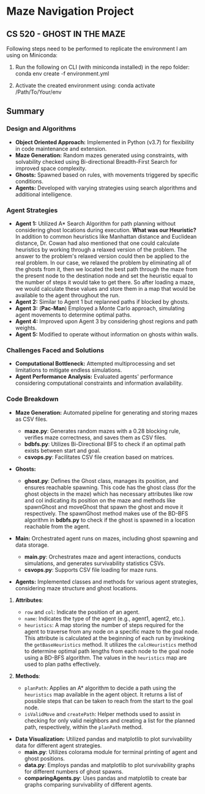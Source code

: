 # Maze Navigation Project

## CS 520 - GHOST IN THE MAZE

Following steps need to be performed to replicate the environment I am using on Miniconda:

1. Run the following on CLI (with miniconda installed) in the repo folder: conda env create -f environment.yml

2. Activate the created environment using: conda activate /Path/To/Your/env

## Summary

### Design and Algorithms

- **Object Oriented Approach:** Implemented in Python (v3.7) for flexibility in code maintenance and extension.
- **Maze Generation:** Random mazes generated using constraints, with solvability checked using Bi-directional Breadth-First Search for improved space complexity.
- **Ghosts:** Spawned based on rules, with movements triggered by specific conditions.
- **Agents:** Developed with varying strategies using search algorithms and additional intelligence.

### Agent Strategies

- **Agent 1:** Utilized A* Search Algorithm for path planning without considering ghost locations during execution.
**What was our Heuristic?**
In addition to common heuristics like Manhattan distance and Euclidean distance, Dr. Cowan
had also mentioned that one could calculate heuristics by working through a relaxed version of
the problem. The answer to the problem's relaxed version could then be applied to the real
problem.
In our case, we relaxed the problem by eliminating all of the ghosts from it, then we located the
best path through the maze from the present node to the destination node and set the heuristic
equal to the number of steps it would take to get there. So after loading a maze, we would
calculate these values and store them in a map that would be available to the agent throughout
the run.
- **Agent 2:** Similar to Agent 1 but replanned paths if blocked by ghosts.
- **Agent 3:** (**Pac-Man**) Employed a Monte Carlo approach, simulating agent movements to determine optimal paths.
- **Agent 4:** Improved upon Agent 3 by considering ghost regions and path weights.
- **Agent 5:** Modified to operate without information on ghosts within walls.

### Challenges Faced and Solutions

- **Computational Bottleneck:** Attempted multiprocessing and set limitations to mitigate endless simulations.
- **Agent Performance Analysis:** Evaluated agents' performance considering computational constraints and information availability.

### Code Breakdown

- **Maze Generation:** Automated pipeline for generating and storing mazes as CSV files.

  - **maze.py**: Generates random mazes with a 0.28 blocking rule, verifies maze correctness, and saves them as CSV files.
  - **bdbfs.py**: Utilizes Bi-Directional BFS to check if an optimal path exists between start and goal.
  - **csvops.py**: Facilitates CSV file creation based on matrices.

- **Ghosts:**

  - **ghost.py**: Defines the Ghost class, manages its position, and ensures reachable spawning.
    This code has the ghost class (for the ghost objects in the maze) which has necessary attributes
    like row and col indicating its position on the maze and methods like spawnGhost and
    moveGhost that spawn the ghost and move it respectively. The spawnGhost method makes
    use of the BD-BFS algorithm in **bdbfs.py** to check if the ghost is spawned in a location
    reachable from the agent.

- **Main:** Orchestrated agent runs on mazes, including ghost spawning and data storage.

  - **main.py**: Orchestrates maze and agent interactions, conducts simulations, and generates survivability statistics CSVs.
  - **csvops.py**: Supports CSV file loading for maze runs.

- **Agents:** Implemented classes and methods for various agent strategies, considering maze structure and ghost locations.

1. **Attributes**:

   - `row` and `col`: Indicate the position of an agent.
   - `name`: Indicates the type of the agent (e.g., agent1, agent2, etc.).
   - `heuristics`: A map storing the number of steps required for the agent to traverse from any node on a specific maze to the goal node. This attribute is calculated at the beginning of each run by invoking the `getBaseHeuristics` method. It utilizes the `calcHeuristics` method to determine optimal path lengths from each node to the goal node using a BD-BFS algorithm. The values in the `heuristics` map are used to plan paths effectively.

2. **Methods**:
   - `planPath`: Applies an A\* algorithm to decide a path using the `heuristics` map available in the agent object. It returns a list of possible steps that can be taken to reach from the start to the goal node.
   - `isValidMove` and `createPath`: Helper methods used to assist in checking for only valid neighbors and creating a list for the planned path, respectively, within the `planPath` method.

- **Data Visualization:** Utilized pandas and matplotlib to plot survivability data for different agent strategies.
  - **main.py**: Utilizes colorama module for terminal printing of agent and ghost positions.
  - **data.py**: Employs pandas and matplotlib to plot survivability graphs for different numbers of ghost spawns.
  - **comparingAgents.py**: Uses pandas and matplotlib to create bar graphs comparing survivability of different agents.
